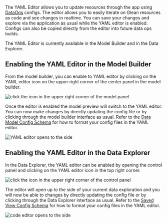 The YAML Editor allows you to update resources through the app using [DataOps](index.md) configs. The editor allows you to easily iterate on Glean resources as code and see changes in realtime. You can save your changes and explore via the application as usual while the YAML editor is enabled. Configs can also be copied directly from the editor into future data ops builds.

The YAML Editor is currently available in the Model Builder and in the Data Explorer.

## Enabling the YAML Editor in the Model Builder

From the model builder, you can enable to YAML editor by clicking on the YAML editor icon on the upper right corner of the center panel in the model builder.

<img src="/assets/select-code-editor-model-builder.png" alt="click the icon in the upper right corner of the model panel"/>

Once the editor is enabled the model preview will switch to the YAML editor. You can now make changes by directly updating the config file or by clicking through the model builder interface as usual. Refer to the [Data Model Config Schema](config-schema/Data-Model.md) for how to format your config files in the YAML editor.

<img src="/assets/code-editor-model-builder.png" alt="YAML editor opens to the side" />

## Enabling the YAML Editor in the Data Explorer

In the Data Explorer, the YAML editor can be enabled by opening the control panel and clicking on the YAML editor icon in the top right corner.

<img src="/assets/code-editor-control-panel.png" alt="click the icon in the upper right corner of the control panel"/>

The editor will open up to the side of your current data exploration and you will now be able to changes by directly updating the config file or by clicking through the Data Explorer interface as usual. Refer to the [Saved View Config Schema](config-schema/Saved-View.md) for how to format your config files in the YAML editor.

<img src="/assets/code-editor-explore.png" alt="code editor opens to the side"/>
